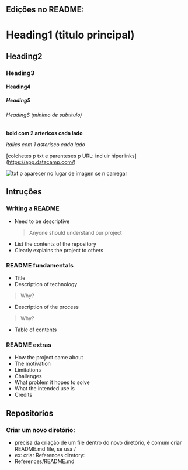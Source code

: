 ## Edições no README:

# Heading1 (titulo principal)
## Heading2
### Heading3
#### Heading4
##### Heading5
###### Heading6 (minimo de subtitulo)

**bold com 2 artericos cada lado**

*italics com 1 asterisco cada lado*

[colchetes p txt e parenteses p URL: incluir hiperlinks] (https://app.datacamp.com/)

![txt p aparecer no lugar de imagen se n carregar](https://github.com/user-attachments/assets/dc247643-1c8a-4f0a-961e-556e9a67a809)

## Intruções 
### Writing a README
* Need to be descriptive
  > Anyone should understand our project
* List the contents of the repository
* Clearly explains the project to others

### README fundamentals
* Title
* Description of technology
> Why?
* Description of the process
> Why?
* Table of contents

### README extras
* How the project came about
* The motivation
* Limitations
* Challenges
* What problem it hopes to solve
* What the intended use is
* Credits

## Repositorios

### Criar um novo diretório:
* precisa da criação de um file dentro do novo diretório, é comum criar README.md file, se usa /
* ex: criar References diretory:
* References/README.md
  
